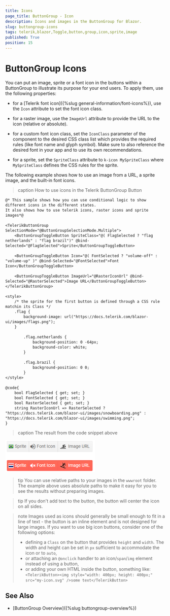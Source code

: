 ```yaml
---
title: Icons
page_title: ButtonGroup - Icon
description: Icons and images in the ButtonGroup for Blazor.
slug: buttongroup-icons
tags: telerik,blazor,Toggle,button,group,icon,sprite,image
published: True
position: 15
---
```



# ButtonGroup Icons

You can put an image, sprite or a font icon in the buttons within a ButtonGroup to illustrate its purpose for your end users. To apply them, use the following properties:

* for a [Telerik font icon]({%slug general-information/font-icons%}), use the `Icon` attribute to set the font icon class.

* for a raster image, use the `ImageUrl` attribute to provide the URL to the icon (relative or absolute).

* for a custom font icon class, set the `IconClass` parameter of the component to the desired CSS class list which provides the required rules (like font name and glyph symbol). Make sure to also reference the desired font in your app and to use its own recommendations.

* for a sprite, set the `SpriteClass` attribute to `k-icon MySpriteClass` where `MySpriteClass` defines the CSS rules for the sprite.


The following example shows how to use an image from a URL, a sprite image, and the built-in font icons.

>caption How to use icons in the Telerik ButtonGroup Button

````CSHTML
@* This sample shows how you can use conditional logic to show different icons in the different states.
It also shows how to use telerik icons, raster icons and sprite images*@

<TelerikButtonGroup SelectionMode="@ButtonGroupSelectionMode.Multiple">
    <ButtonGroupToggleButton SpriteClass="@( FlagSelected ? "flag netherlands" : "flag brazil")" @bind-Selected="@FlagSelected">Sprite</ButtonGroupToggleButton>

    <ButtonGroupToggleButton Icon="@( FontSelected ? "volume-off" : "volume-up" )" @bind-Selected="@FontSelected">Font Icon</ButtonGroupToggleButton>

    <ButtonGroupToggleButton ImageUrl="@RasterIconUrl" @bind-Selected="@RasterSelected">Image URL</ButtonGroupToggleButton>
</TelerikButtonGroup>

<style>
    /* the sprite for the first button is defined through a CSS rule matchin its Class */
    .flag {
        background-image: url("https://docs.telerik.com/blazor-ui/images/flags.png");
    }

        .flag.netherlands {
            background-position: 0 -64px;
            background-color: white;
        }

        .flag.brazil {
            background-position: 0 0;
        }
</style>

@code{
    bool FlagSelected { get; set; }
    bool FontSelected { get; set; }
    bool RasterSelected { get; set; }
    string RasterIconUrl => RasterSelected ? "https://docs.telerik.com/blazor-ui/images/snowboarding.png" : "https://docs.telerik.com/blazor-ui/images/swimming.png";
}
````

>caption The result from the code snippet above

![Icons in ButtonGroup Buttons](images/buttongroup-icons.png)

>tip You can use relative paths to your images in the `wwwroot` folder. The example above uses absolute paths to make it easy for you to see the results without preparing images.

>tip If you don't add text to the button, the button will center the icon on all sides.

>note Images used as icons should generally be small enough to fit in a line of text - the button is an inline element and is not designed for large images. If you want to use big icon buttons, consider one of the following options:
>
> * defining a `Class` on the button that provides `height` and `width`. The width and height can be set in `px` sufficient to accommodate the icon or to `auto`,
> * or attaching an `@onclick` handler to an icon/`span`/`img` element instead of using a button,
> * or adding your own HTML inside the button, something like: `<TelerikButton><img style="width: 400px; height: 400px;" src="my-icon.svg" />some text</TelerikButton>`


## See Also

  * [ButtonGroup Overview]({%slug buttongroup-overview%})
